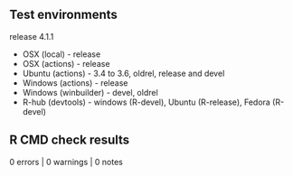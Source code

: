 ## Test environments

release 4.1.1

* OSX (local) - release
* OSX (actions) - release
* Ubuntu (actions) - 3.4 to 3.6, oldrel, release and devel
* Windows (actions) - release
* Windows (winbuilder) - devel, oldrel
* R-hub (devtools) - windows (R-devel), Ubuntu (R-release), Fedora (R-devel)

## R CMD check results

0 errors | 0 warnings | 0 notes
